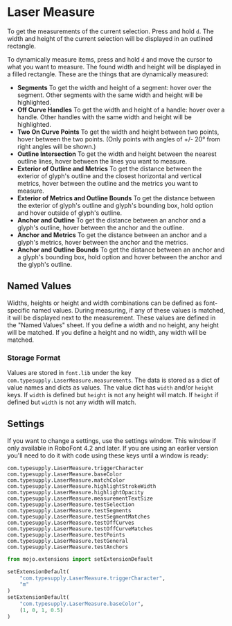 # Laser Measure

To get the measurements of the current selection. Press and hold `d`.
The width and height of the current selection will be displayed in
an outlined rectangle.

To dynamically measure items, press and hold `d` and move the cursor
to what you want to measure. The found width and height will be
displayed in a filled rectangle. These are the things that are
dynamically measured:

- **Segments** To get the width and height of a segment: hover over
  the segment. Other segments with the same width and height will
  be highlighted.
- **Off Curve Handles** To get the width and height of a handle:
  hover over a handle. Other handles with the same width and height
  will be highlighted.
- **Two On Curve Points** To get the width and height between two
  points, hover between the two points. (Only points with angles of
  +/- 20° from right angles will be shown.)
- **Outline Intersection** To get the width and height between the
  nearest outline lines, hover between the lines you want to measure.
- **Exterior of Outline and Metrics** To get the distance between the
  exterior of glyph's outline and the closest horizontal and vertical
  metrics, hover between the outline and the metrics you want to measure.
- **Exterior of Metrics and Outline Bounds** To get the distance between
  the exterior of glyph's outline and glyph's bounding box, hold option
  and hover outside of glyph's outline.
- **Anchor and Outline** To get the distance between an anchor and a
  glyph's outline, hover between the anchor and the outline.
- **Anchor and Metrics** To get the distance between an anchor and a
  glyph's metrics, hover between the anchor and the metrics.
- **Anchor and Outline Bounds** To get the distance between an anchor
  and a glyph's bounding box, hold option and hover between the anchor
  and the glyph's outline.

## Named Values

Widths, heights or height and width combinations can be defined as
font-specific named values. During measuring, if any of these values
is matched, it will be displayed next to the measurement. These
values are defined in the "Named Values" sheet. If you define a width
and no height, any height will be matched. If you define a height and
no width, any width will be matched.

### Storage Format

Values are stored in `font.lib` under the key `com.typesupply.LaserMeasure.measurements`.
The data is stored as a dict of value names and dicts as values. The
value dict has `width` and/or `height` keys. If `width` is defined but
`height` is not any height will match. If `height` if defined but
`width` is not any width will match.

## Settings

If you want to change a settings, use the settings window. This window
if only available in RoboFont 4.2 and later. If you are using an earlier
version you'll need to do it with code using these keys until a window
is ready:

```
com.typesupply.LaserMeasure.triggerCharacter
com.typesupply.LaserMeasure.baseColor
com.typesupply.LaserMeasure.matchColor
com.typesupply.LaserMeasure.highlightStrokeWidth
com.typesupply.LaserMeasure.highlightOpacity
com.typesupply.LaserMeasure.measurementTextSize
com.typesupply.LaserMeasure.testSelection
com.typesupply.LaserMeasure.testSegments
com.typesupply.LaserMeasure.testSegmentMatches
com.typesupply.LaserMeasure.testOffCurves
com.typesupply.LaserMeasure.testOffCurveMatches
com.typesupply.LaserMeasure.testPoints
com.typesupply.LaserMeasure.testGeneral
com.typesupply.LaserMeasure.testAnchors
```

```python
from mojo.extensions import setExtensionDefault

setExtensionDefault(
    "com.typesupply.LaserMeasure.triggerCharacter",
    "m"
)
setExtensionDefault(
    "com.typesupply.LaserMeasure.baseColor",
    (1, 0, 1, 0.5)
)
```